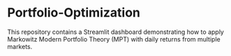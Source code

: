 # Portfolio-Optimization
This repository contains a Streamlit dashboard demonstrating how to apply  Markowitz Modern Portfolio Theory (MPT) with daily returns from multiple markets.
